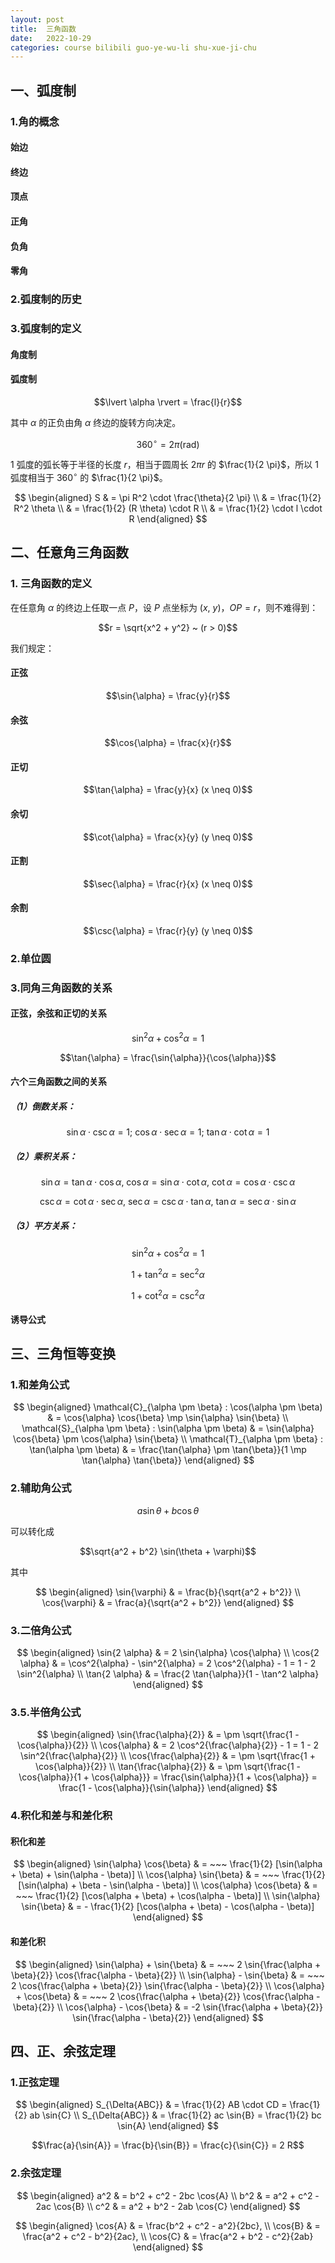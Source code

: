 ```yaml
---
layout: post
title:  三角函数
date:   2022-10-29
categories: course bilibili guo-ye-wu-li shu-xue-ji-chu
---
```


## 一、弧度制

### 1.角的概念

#### 始边
#### 终边
#### 顶点
#### 正角
#### 负角
#### 零角

### 2.弧度制的历史

### 3.弧度制的定义

#### 角度制

#### 弧度制

$$\lvert \alpha \rvert = \frac{l}{r}$$

其中 $\alpha$ 的正负由角 $\alpha$ 终边的旋转方向决定。

$$360^\circ = 2 \pi (\mathrm{rad})$$

$1$ 弧度的弧长等于半径的长度 $r$，相当于圆周长 $2 \pi r$ 的 $\frac{1}{2 \pi}$，所以 $1$ 弧度相当于 $360^\circ$ 的 $\frac{1}{2 \pi}$。

$$
\begin{aligned} 
    S & = \pi R^2 \cdot \frac{\theta}{2 \pi} \\ 
      & = \frac{1}{2} R^2 \theta \\ 
      & = \frac{1}{2} (R \theta) \cdot R \\ 
      & = \frac{1}{2} \cdot l \cdot R 
\end{aligned}
$$

## 二、任意角三角函数

### 1. 三角函数的定义

在任意角 $\alpha$ 的终边上任取一点 $P$，设 $P$ 点坐标为 $(x, ~ y)$，$OP = r$，则不难得到：

$$r = \sqrt{x^2 + y^2} ~ (r > 0)$$

我们规定：

#### 正弦

$$\sin{\alpha} = \frac{y}{r}$$

#### 余弦

$$\cos{\alpha} = \frac{x}{r}$$

#### 正切

$$\tan{\alpha} = \frac{y}{x} (x \neq 0)$$

#### 余切

$$\cot{\alpha} = \frac{x}{y} (y \neq 0)$$

#### 正割

$$\sec{\alpha} = \frac{r}{x} (x \neq 0)$$

#### 余割

$$\csc{\alpha} = \frac{r}{y} (y \neq 0)$$

### 2.单位圆

### 3.同角三角函数的关系

#### 正弦，余弦和正切的关系

$$\sin^2{\alpha} + \cos^2{\alpha} = 1$$

$$\tan{\alpha} = \frac{\sin{\alpha}}{\cos{\alpha}}$$

#### 六个三角函数之间的关系

##### （1）倒数关系：

$$\sin{\alpha} \cdot \csc{\alpha} = 1; ~ \cos{\alpha} \cdot \sec{\alpha} = 1; ~ \tan{\alpha} \cdot \cot{\alpha} = 1$$

##### （2）乘积关系：

$$\sin{\alpha} = \tan{\alpha} \cdot \cos{\alpha}, ~ \cos{\alpha} = \sin{\alpha} \cdot \cot{\alpha}, ~ \cot{\alpha} = \cos{\alpha} \cdot \csc{\alpha}$$

$$\csc{\alpha} = \cot{\alpha} \cdot \sec{\alpha}, ~ \sec{\alpha} = \csc{\alpha} \cdot \tan{\alpha}, ~ \tan{\alpha} = \sec{\alpha} \cdot \sin{\alpha}$$

##### （3）平方关系：

$$\sin^2{\alpha} + \cos^2{\alpha} = 1$$

$$1 + \tan^2{\alpha} = \sec^2{\alpha}$$

$$1 + \cot^2{\alpha} = \csc^2{\alpha}$$

#### 诱导公式

## 三、三角恒等变换

### 1.和差角公式

$$
\begin{aligned} 
    \mathcal{C}_{\alpha \pm \beta} : \cos(\alpha \pm \beta) & = \cos{\alpha} \cos{\beta} \mp \sin{\alpha} \sin{\beta} \\ 
    \mathcal{S}_{\alpha \pm \beta} : \sin(\alpha \pm \beta) & = \sin{\alpha} \cos{\beta} \pm \cos{\alpha} \sin{\beta} \\ 
    \mathcal{T}_{\alpha \pm \beta} : \tan(\alpha \pm \beta) & = \frac{\tan{\alpha} \pm \tan{\beta}}{1 \mp \tan{\alpha} \tan{\beta}}
\end{aligned}
$$

### 2.辅助角公式

$$a \sin{\theta} + b \cos{\theta}$$

可以转化成

$$\sqrt{a^2 + b^2} \sin(\theta + \varphi)$$

其中

$$
\begin{aligned} 
    \sin{\varphi} & = \frac{b}{\sqrt{a^2 + b^2}} \\ 
    \cos{\varphi} & = \frac{a}{\sqrt{a^2 + b^2}} 
\end{aligned}
$$

### 3.二倍角公式

$$
\begin{aligned} 
    \sin{2 \alpha} & = 2 \sin{\alpha} \cos{\alpha} \\ 
    \cos{2 \alpha} & = \cos^2{\alpha} - \sin^2{\alpha} = 2 \cos^2{\alpha} - 1 = 1 - 2 \sin^2{\alpha} \\ 
    \tan{2 \alpha} & = \frac{2 \tan{\alpha}}{1 - \tan^2 \alpha} 
\end{aligned}
$$

### 3.5.半倍角公式

$$
\begin{aligned} 
    \sin{\frac{\alpha}{2}} & = \pm \sqrt{\frac{1 - \cos{\alpha}}{2}} \\
    \cos{\alpha} & = 2 \cos^2{\frac{\alpha}{2}} - 1 = 1 - 2 \sin^2{\frac{\alpha}{2}} \\
    \cos{\frac{\alpha}{2}} & = \pm \sqrt{\frac{1 + \cos{\alpha}}{2}} \\
    \tan{\frac{\alpha}{2}} & = \pm \sqrt{\frac{1 - \cos{\alpha}}{1 + \cos{\alpha}}} = \frac{\sin{\alpha}}{1 + \cos{\alpha}} = \frac{1 - \cos{\alpha}}{\sin{\alpha}} 
\end{aligned}
$$

### 4.积化和差与和差化积

#### 积化和差

$$
\begin{aligned} 
    \sin{\alpha} \cos{\beta} & = ~~~ \frac{1}{2} [\sin(\alpha + \beta) + \sin(\alpha - \beta)] \\ 
    \cos{\alpha} \sin{\beta} & = ~~~ \frac{1}{2} [\sin(\alpha) + \beta - \sin(\alpha - \beta)] \\ 
    \cos{\alpha} \cos{\beta} & = ~~~ \frac{1}{2} [\cos(\alpha + \beta) + \cos(\alpha - \beta)] \\ 
    \sin{\alpha} \sin{\beta} & = - \frac{1}{2} [\cos(\alpha + \beta) - \cos(\alpha - \beta)] 
\end{aligned}
$$

#### 和差化积

$$
\begin{aligned} 
    \sin{\alpha} + \sin{\beta} & = ~~~ 2 \sin{\frac{\alpha + \beta}{2}} \cos{\frac{\alpha - \beta}{2}} \\ 
    \sin{\alpha} - \sin{\beta} & = ~~~ 2 \cos{\frac{\alpha + \beta}{2}} \sin{\frac{\alpha - \beta}{2}} \\ 
    \cos{\alpha} + \cos{\beta} & = ~~~ 2 \cos{\frac{\alpha + \beta}{2}} \cos{\frac{\alpha - \beta}{2}} \\ 
    \cos{\alpha} - \cos{\beta} & = -2 \sin{\frac{\alpha + \beta}{2}} \sin{\frac{\alpha - \beta}{2}} 
\end{aligned}
$$

## 四、正、余弦定理

### 1.正弦定理

$$
\begin{aligned} S_{\Delta{ABC}} & = \frac{1}{2} AB \cdot CD = \frac{1}{2} ab \sin{C} \\ 
    S_{\Delta{ABC}} & = \frac{1}{2} ac \sin{B} = \frac{1}{2} bc \sin{A} 
\end{aligned}
$$

$$\frac{a}{\sin{A}} = \frac{b}{\sin{B}} = \frac{c}{\sin{C}} = 2 R$$

### 2.余弦定理

$$
\begin{aligned} 
    a^2 & = b^2 + c^2 - 2bc \cos{A} \\ 
    b^2 & = a^2 + c^2 - 2ac \cos{B} \\ 
    c^2 & = a^2 + b^2 - 2ab \cos{C} 
\end{aligned}
$$

$$
\begin{aligned} 
    \cos{A} & = \frac{b^2 + c^2 - a^2}{2bc}, \\ 
    \cos{B} & = \frac{a^2 + c^2 - b^2}{2ac}, \\ 
    \cos{C} & = \frac{a^2 + b^2 - c^2}{2ab} 
\end{aligned}
$$